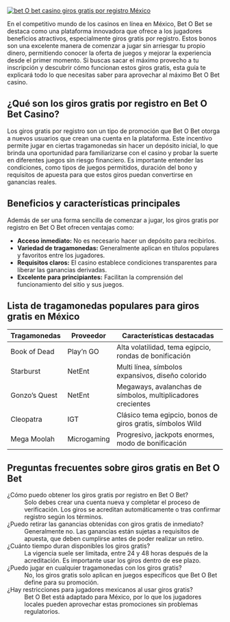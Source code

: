 [![bet O bet casino giros gratis por registro México](https://123-caf.pages.dev/gitsignup.png)](https://vrmoo.ru/Bt82HjjY)

<p>En el competitivo mundo de los casinos en línea en México, Bet O Bet se destaca como una plataforma innovadora que ofrece a los jugadores beneficios atractivos, especialmente giros gratis por registro. Estos bonos son una excelente manera de comenzar a jugar sin arriesgar tu propio dinero, permitiendo conocer la oferta de juegos y mejorar la experiencia desde el primer momento. Si buscas sacar el máximo provecho a tu inscripción y descubrir cómo funcionan estos giros gratis, esta guía te explicará todo lo que necesitas saber para aprovechar al máximo Bet O Bet casino.</p>  <h2>¿Qué son los giros gratis por registro en Bet O Bet Casino?</h2> <p>Los giros gratis por registro son un tipo de promoción que Bet O Bet otorga a nuevos usuarios que crean una cuenta en la plataforma. Este incentivo permite jugar en ciertas tragamonedas sin hacer un depósito inicial, lo que brinda una oportunidad para familiarizarse con el casino y probar la suerte en diferentes juegos sin riesgo financiero. Es importante entender las condiciones, como tipos de juegos permitidos, duración del bono y requisitos de apuesta para que estos giros puedan convertirse en ganancias reales.</p>  <h2>Beneficios y características principales</h2> <p>Además de ser una forma sencilla de comenzar a jugar, los giros gratis por registro en Bet O Bet ofrecen ventajas como:</p> <ul>   <li><strong>Acceso inmediato:</strong> No es necesario hacer un depósito para recibirlos.</li>   <li><strong>Variedad de tragamonedas:</strong> Generalmente aplican en títulos populares y favoritos entre los jugadores.</li>   <li><strong>Requisitos claros:</strong> El casino establece condiciones transparentes para liberar las ganancias derivadas.</li>   <li><strong>Excelente para principiantes:</strong> Facilitan la comprensión del funcionamiento del sitio y sus juegos.</li> </ul>  <h2>Lista de tragamonedas populares para giros gratis en México</h2> <table>   <thead>     <tr>       <th>Tragamonedas</th>       <th>Proveedor</th>       <th>Características destacadas</th>     </tr>   </thead>   <tbody>     <tr>       <td>Book of Dead</td>       <td>Play’n GO</td>       <td>Alta volatilidad, tema egipcio, rondas de bonificación</td>     </tr>     <tr>       <td>Starburst</td>       <td>NetEnt</td>       <td>Multi línea, símbolos expansivos, diseño colorido</td>     </tr>     <tr>       <td>Gonzo’s Quest</td>       <td>NetEnt</td>       <td>Megaways, avalanchas de símbolos, multiplicadores crecientes</td>     </tr>     <tr>       <td>Cleopatra</td>       <td>IGT</td>       <td>Clásico tema egipcio, bonos de giros gratis, símbolos Wild</td>     </tr>     <tr>       <td>Mega Moolah</td>       <td>Microgaming</td>       <td>Progresivo, jackpots enormes, modo de bonificación</td>     </tr>   </tbody> </table>  <h2>Preguntas frecuentes sobre giros gratis en Bet O Bet</h2> <dl>   <dt>¿Cómo puedo obtener los giros gratis por registro en Bet O Bet?</dt>   <dd>Solo debes crear una cuenta nueva y completar el proceso de verificación. Los giros se acreditan automáticamente o tras confirmar registro según los términos.</dd>    <dt>¿Puedo retirar las ganancias obtenidas con giros gratis de inmediato?</dt>   <dd>Generalmente no. Las ganancias están sujetas a requisitos de apuesta, que deben cumplirse antes de poder realizar un retiro.</dd>    <dt>¿Cuánto tiempo duran disponibles los giros gratis?</dt>   <dd>La vigencia suele ser limitada, entre 24 y 48 horas después de la acreditación. Es importante usar los giros dentro de ese plazo.</dd>    <dt>¿Puedo jugar en cualquier tragamonedas con los giros gratis?</dt>   <dd>No, los giros gratis solo aplican en juegos específicos que Bet O Bet define para su promoción.</dd>    <dt>¿Hay restricciones para jugadores mexicanos al usar giros gratis?</dt>   <dd>Bet O Bet está adaptado para México, por lo que los jugadores locales pueden aprovechar estas promociones sin problemas regulatorios.</dd> </dl>